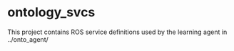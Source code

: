# ontology_svcs
This project contains ROS service definitions used by the learning agent in ../onto_agent/

